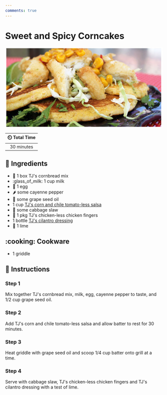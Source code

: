```yaml
---
comments: true
---
```

# Sweet and Spicy Corncakes

![Sweet and Spicy Corncakes](../assets/images/sweet-and-spicy-corncakes.jpg)

| :timer_clock: Total Time |
|:-----------------------: |
| 30 minutes |

## :salt: Ingredients

- :corn: 1 box TJ's cornbread mix
- :glass_of_milk: 1 cup milk
- :egg: 1 egg
- :hot_pepper: some cayenne pepper
- :grapes: some grape seed oil
- 1 cup [TJ's corn and chile tomato-less salsa][1]
- :green_salad: some cabbage slaw
- :poultry_leg: 1 pkg TJ's chicken-less chicken fingers
- 1 bottle [TJ's cilantro dressing][2]
- :lemon: 1 lime

## :cooking: Cookware

- 1 griddle

## :pencil: Instructions

### Step 1

Mix together TJ's cornbread mix, milk, egg, cayenne pepper to taste, and 1/2 cup grape seed oil.

### Step 2

Add TJ's corn and chile tomato-less salsa and allow batter to rest for 30 minutes.

### Step 3

Heat griddle with grape seed oil and scoop 1/4 cup batter onto grill at a time.

### Step 4

Serve with cabbage slaw, TJ's chicken-less chicken fingers and TJ's cilantro dressing with a test of lime.

[1]: <../sauces-and-dressings/sweet-and-spicy-corn-salsa.md>
[2]: <../sauces-and-dressings/cilantro-dressing.md>

